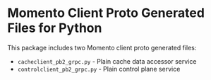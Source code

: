 # Momento Client Proto Generated Files for Python

This package includes two Momento client proto generated files:

- `cacheclient_pb2_grpc.py` - Plain cache data accessor service
- `controlclient_pb2_grpc.py` - Plain control plane service
